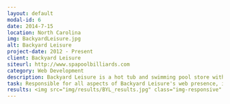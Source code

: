 ```yaml
---
layout: default
modal-id: 6
date: 2014-7-15
location: North Carolina
img: BackyardLeisure.jpg
alt: Backyard Leisure
project-date: 2012 - Present
client: Backyard Leisure
siteurl: http://www.spapoolbilliards.com
category: Web Development
description: Backyard Leisure is a hot tub and swimming pool store with multiple store locations in North Carolina.
task: Responsible for all aspects of Backyard Leisure's web presence, including web development and design, content management, analytics, adwords, and social media. Strategically focused on local search optimization for multiple business locations. I use both on-page and off-page optimization to increase rankings for multiple strategically chosen keywords.
results: <img src="img/results/BYL_results.jpg" class="img-responsive" alt="online traffic">
---
```

